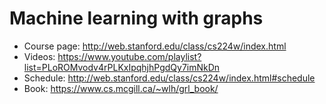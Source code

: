 # Machine learning with graphs
  - Course page: http://web.stanford.edu/class/cs224w/index.html
  - Videos: https://www.youtube.com/playlist?list=PLoROMvodv4rPLKxIpqhjhPgdQy7imNkDn
  - Schedule: http://web.stanford.edu/class/cs224w/index.html#schedule
  - Book: https://www.cs.mcgill.ca/~wlh/grl_book/
